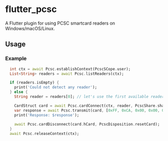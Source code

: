 # flutter_pcsc

A Flutter plugin for using PCSC smartcard readers on Windows/macOS/Linux.

## Usage

### Example
``` dart
  int ctx = await Pcsc.establishContext(PcscSCope.user);
  List<String> readers = await Pcsc.listReaders(ctx);

  if (readers.isEmpty) {
    print('Could not detect any reader');
  } else {
    String reader = readers[0]; // let's use the first available reader

    CardStruct card = await Pcsc.cardConnect(ctx, reader, PcscShare.shared, PcscProtocol.any);
    var response = await Pcsc.transmit(card, [0xFF, 0xCA, 0x00, 0x00, 0x00]);
    print('Response: $response');
        
    await Pcsc.cardDisconnect(card.hCard, PcscDisposition.resetCard);
  }
  await Pcsc.releaseContext(ctx);

```